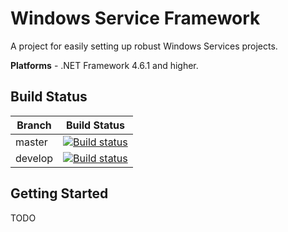 # Windows Service Framework

A project for easily setting up robust Windows Services projects.

**Platforms** - .NET Framework 4.6.1 and higher.

## Build Status

Branch  | Build Status
------------- | ---------------
master | [![Build status](https://dev.azure.com/reflectsoftware/WindowsServiceFramework/_apis/build/status/WindowsServiceFramework-.NET%20Desktop-CI)](https://dev.azure.com/reflectsoftware/WindowsServiceFramework/_apis/build/status/WindowsServiceFramework-.NET%20Desktop-CI?branchName=master)
develop | [![Build status](https://dev.azure.com/reflectsoftware/WindowsServiceFramework/_apis/build/status/WindowsServiceFramework-.NET%20Desktop-CI)](https://dev.azure.com/reflectsoftware/WindowsServiceFramework/_apis/build/status/WindowsServiceFramework-.NET%20Desktop-CI?branchName=develop)

## Getting Started

TODO
